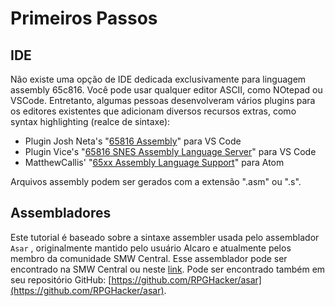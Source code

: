 # Primeiros Passos

## IDE

Não existe uma opção de IDE dedicada exclusivamente para linguagem assembly 65c816. Você pode usar qualquer editor ASCII, como NOtepad ou VSCode. Entretanto, algumas pessoas desenvolveram vários plugins para os editores existentes que adicionam diversos recursos extras, como syntax highlighting \(realce de sintaxe\):

* Plugin Josh Neta's "[65816 Assembly](https://marketplace.visualstudio.com/items?itemName=joshneta.65816-assembly)" para VS Code
* Plugin Vice's "[65816 SNES Assembly Language Server](https://marketplace.visualstudio.com/items?itemName=vicerust.snes-asm)" para VS Code
* MatthewCallis'  "[65xx Assembly Language Support](https://atom.io/packages/language-65asm)" para Atom

Arquivos assembly podem ser gerados com a extensão ".asm" ou ".s".

## Assembladores

Este tutorial é baseado sobre a sintaxe assembler usada pelo assemblador `Asar` , originalmente mantido pelo usuário Alcaro e atualmente pelos membro da comunidade SMW Central. Esse assemblador pode ser encontrado na SMW Central ou neste [link](https://www.smwcentral.net/?p=section&a=details&id=19043). Pode ser encontrado também em seu repositório GitHub: [https://github.com/RPGHacker/asar](https://github.com/RPGHacker/asar).


